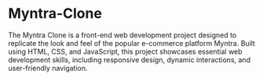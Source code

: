 # Myntra-Clone
The Myntra Clone is a front-end web development project designed to replicate the look and feel of the popular e-commerce platform Myntra. Built using HTML, CSS, and JavaScript, this project showcases essential web development skills, including responsive design, dynamic interactions, and user-friendly navigation.
